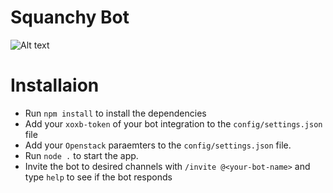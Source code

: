 # Squanchy Bot

![Alt text](http://i.imgur.com/GJ1eDtj.jpg "")

# Installaion

- Run `npm install` to install the dependencies
- Add your `xoxb-token` of your bot integration to the `config/settings.json` file
- Add your `Openstack` paraemters to the `config/settings.json` file. 
- Run `node .` to start the app. 
- Invite the bot to desired channels with `/invite @<your-bot-name>` and type `help` to see if the bot responds 
